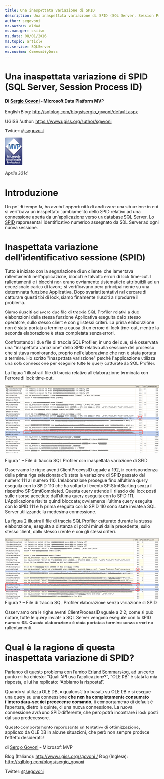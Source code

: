 ```yaml
---
title: Una inaspettata variazione di SPID
description: Una inaspettata variazione di SPID (SQL Server, Session Process ID)
author: segovoni
ms.author: aldod
ms.manager: csiism
ms.date: 08/01/2016
ms.topic: article
ms.service: SQLServer
ms.custom: CommunityDocs
---
```


# Una inaspettata variazione di SPID (SQL Server, Session Process ID)

#### Di [Sergio Govoni](https://mvp.microsoft.com/en-us/PublicProfile/4029181?fullName=Sergio%20Govoni) – Microsoft Data Platform MVP

English Blog: <http://sqlblog.com/blogs/sergio_govoni/default.aspx>

UGISS Author: <https://www.ugiss.org/author/sgovoni>

Twitter: [@segovoni](https://twitter.com/segovoni)

![](./img/Inaspettata-variazione-di-SPID/image1.png)

*Aprile 2014*


Introduzione
============

Un po' di tempo fa, ho avuto l'opportunità di analizzare una situazione in cui si verificava un inaspettato cambiamento dello SPID relativo ad una connessione aperta da un'applicazione verso un database SQL Server. Lo [SPID](http://technet.microsoft.com/en-us/library/ms189535.aspx) rappresenta l'identificativo numerico assegnato da SQL Server ad ogni nuova sessione.


Inaspettata variazione dell’identificativo sessione (SPID)
==========================================================

Tutto è iniziato con la segnalazione di un cliente, che lamentava rallentamenti nell'applicazione, blocchi e talvolta errori di lock time-out. I rallentamenti e i blocchi non erano ovviamente sistematici e attribuibili ad un eccezionale carico di lavoro; si verificavano però principalmente su una determinata funzione Applicativa. Dopo svariati tentativi nel cercare di catturare questi tipi di lock, siamo finalmente riusciti a riprodurre il problema.

Siamo riusciti ad avere due file di traccia SQL Profiler relativi a due elaborazioni della stessa funzione Applicativa eseguita dallo stesso operatore, sullo stesso client e con gli stessi criteri. La prima elaborazione non è stata portata a termine a causa di un errore di lock time-out, mentre la seconda elaborazione è stata completata senza errori.

Confrontando i due file di traccia SQL Profiler, in uno dei due, si è osservata una "inaspettata variazione" dello SPID relativo alla sessione del processo che si stava monitorando, proprio nell'elaborazione che non è stata portata a termine. Ho scritto "inaspettata variazione" perché l'applicazione utilizza una sola connessione per eseguire tutte le query catturate da SQL Profiler.

La figura 1 illustra il file di traccia relativo all’elaborazione terminata con l'errore di lock time-out.

![](./img/Inaspettata-variazione-di-SPID/image2.png)

Figura 1 – File di traccia SQL Profiler con inaspettata variazione di SPID

Osserviamo le righe aventi ClientProcessID uguale a 192, in
corrispondenza della prima riga selezionata c’è stata la variazione di
SPID passato dal numero 111 al numero 110. L’elaborazione prosegue fino
all’ultima query eseguita con lo SPID 110 che ha soltanto l’evento
SP:StmtStarting senza il rispettivo SP:StmtCompleted. Questa query
attende il rilascio dei lock posti sulle risorse accedute dall’ultima
query eseguita con lo SPID 111. L’Applicazione risulta quindi bloccata;
ovviamente l’ultima query eseguita con lo SPID 111 e la prima eseguita
con lo SPID 110 sono state inviate a SQL Server utilizzando la medesima
connessione.

La figura 2 illustra il file di traccia SQL Profiler catturato durante
la stessa elaborazione, eseguita a distanza di pochi minuti dalla
precedente, sullo stesso client, dallo stesso utente e con gli stessi
criteri.

![](./img/Inaspettata-variazione-di-SPID/image3.png)
Figura 2 – File di traccia SQL Profiler elaborazione senza
    variazione di SPID

Osserviamo ora le righe aventi ClientProcessID uguale a 212; come si può
notare, tutte le query inviate a SQL Server vengono eseguite con lo SPID
numero 68. Questa elaborazione è stata portata a termine senza errori ne
rallentamenti.

Qual è la ragione di questa inaspettata variazione di SPID?
===========================================================

Parlando di questo problema con l’amico [Erland
Sommarskog](http://www.sommarskog.se/), ad un certo punto mi ha chiesto:
“Quali API usa l’applicazione?”, “OLE DB” è stata la mia risposta, e lui
ha replicato: “Abbiamo la risposta!”.

Quando si utilizza OLE DB, o qualcos’altro basato su OLE DB e si esegue
una query su una connessione **che non ha completamente consumato
l’intero data-set del precedente comando**, il comportamento di default
è l’apertura, dietro le quinte, di una nuova connessione. La nuova
connessione avrà uno SPID differente, che però potrà incontrare i lock
posti dal suo predecessore.

Questo comportamento rappresenta un tentativo di ottimizzazione,
applicato da OLE DB in alcune situazioni, che però non sempre produce
l’effetto desiderato!

di [Sergio
Govoni](http://mvp.microsoft.com/en-us/mvp/Sergio%20Govoni-4029181) –
Microsoft MVP

Blog (Italiano): [http://www.ugiss.org/sgovoni
/](http://www.ugiss.org/sgovoni%20/) Blog (Inglese): <http://sqlblog.com/blogs/sergio_govoni>

Twitter: [@segovoni](https://twitter.com/segovoni)




